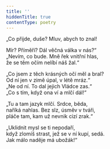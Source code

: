 ```yaml
---
title: ''
hiddenTitle: true
contentType: poetry
---
```


<section>

„Co přijde, duše? Mluv, abych to znal!

Mír? Příměří? Dál věčná válka v nás?“  
„Nevím, co bude. Mně řek vnitřní hlas,  
že se těm očím nelíbí náš žal.“

</section>

<section>

„Co jsem z těch krásných očí měl a bral?  
Od ní jen v zimě úpal, v létě mráz.“  
„Ne od ní. To dal jejich Vládce zas.“  
„Co s tím, když ona ví a mlčí dál!“

</section>

<section>

„Tu a tam jazyk mlčí. Srdce, běda,  
naříká nahlas. Bez slz, úsměv v tváři,  
pláče tam, kam už nevnik cizí zrak.“

</section>

<section>

„Uklidnit mysl se ti nepodaří,  
když zlomíš strast, jež se v ní kupí, sedá.  
Jak málo naděje má ubožák!“

</section>
